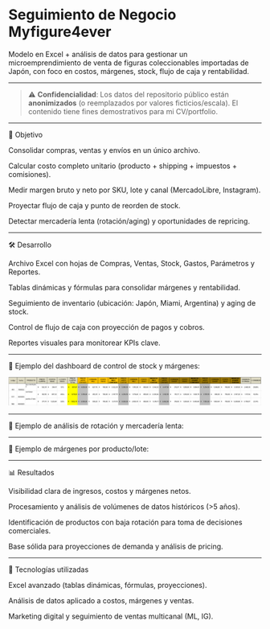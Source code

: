 # Seguimiento de Negocio Myfigure4ever

Modelo en Excel + análisis de datos para gestionar un microemprendimiento de venta de figuras coleccionables importadas de Japón, con foco en costos, márgenes, stock, flujo de caja y rentabilidad.

---

> ⚠️ **Confidencialidad**: Los datos del repositorio público están **anonimizados** (o reemplazados por valores ficticios/escala). El contenido tiene fines demostrativos para mi CV/portfolio.

---

🎯 Objetivo

Consolidar compras, ventas y envíos en un único archivo.

Calcular costo completo unitario (producto + shipping + impuestos + comisiones).

Medir margen bruto y neto por SKU, lote y canal (MercadoLibre, Instagram).

Proyectar flujo de caja y punto de reorden de stock.

Detectar mercadería lenta (rotación/aging) y oportunidades de repricing.

---

🛠️ Desarrollo

Archivo Excel con hojas de Compras, Ventas, Stock, Gastos, Parámetros y Reportes.

Tablas dinámicas y fórmulas para consolidar márgenes y rentabilidad.

Seguimiento de inventario (ubicación: Japón, Miami, Argentina) y aging de stock.

Control de flujo de caja con proyección de pagos y cobros.

Reportes visuales para monitorear KPIs clave.

---

📸 Ejemplo del dashboard de control de stock y márgenes:

![Control de Stock](fotos/control_stock.PNG)

---

📸 Ejemplo de análisis de rotación y mercadería lenta:



---

📸 Ejemplo de márgenes por producto/lote:



---

📊 Resultados

Visibilidad clara de ingresos, costos y márgenes netos.

Procesamiento y análisis de volúmenes de datos históricos (>5 años).

Identificación de productos con baja rotación para toma de decisiones comerciales.

Base sólida para proyecciones de demanda y análisis de pricing.

---

🔧 Tecnologías utilizadas

Excel avanzado (tablas dinámicas, fórmulas, proyecciones).

Análisis de datos aplicado a costos, márgenes y ventas.

Marketing digital y seguimiento de ventas multicanal (ML, IG).
